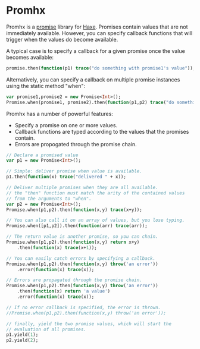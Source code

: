 Promhx
========

Promhx is a [promise](http://en.wikipedia.org/wiki/Futures_and_promises)
library for [Haxe](http://www.haxe.org).  Promises contain values that are not
immediately available. However, you can specify callback functions that will 
trigger when the values do become available.

A typical case is to specify a callback for a given promise once the value
becomes available:

```haxe
promise.then(function(p1) trace("do something with promise1's value"));
```

Alternatively, you can specify a callback on multiple promise instances using 
the static method "when":

```haxe
var promise1,promise2 = new Promise<Int>();
Promise.when(promise1, promise2).then(function(p1,p2) trace("do something with the promise values"));
```
Promhx has a number of powerful features:

* Specify a promise on one or more values.
* Callback functions are typed according to the values that the promises contain.
* Errors are propogated through the promise chain.

```haxe
// Declare a promised value
var p1 = new Promise<Int>();

// Simple: deliver promise when value is available.
p1.then(function(x) trace("delivered " + x));

// Deliver multiple promises when they are all available. 
// the "then" function must match the arity of the contained values
// from the arguments to "when".
var p2 = new Promise<Int>(); 
Promise.when(p1,p2).then(function(x,y) trace(x+y));

// You can also call it on an array of values, but you lose typing.
Promise.when([p1,p2]).then(function(arr) trace(arr));

// The return value is another promise, so you can chain.
Promise.when(p1,p2).then(function(x,y) return x+y)
    .then(function(x) trace(x+1));

// You can easily catch errors by specifying a callback.
Promise.when(p1,p2).then(function(x,y) throw('an error'))
    .error(function(x) trace(x));

// Errors are propagated through the promise chain.
Promise.when(p1,p2).then(function(x,y) throw('an error'))
    .then(function(x) return 'a value')
    .error(function(x) trace(x));

// If no error callback is specified, the error is thrown.
//Promise.when(p1,p2).then(function(x,y) throw('an error'));

// finally, yield the two promise values, which will start the 
// evaluation of all promises.
p1.yield(1);
p2.yield(2);

```
